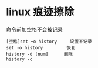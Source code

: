 # linux 痕迹擦除

命令前加空格不会被记录

```
[空格]set +o history     设置不记录
set -o history         恢复
history -d [num]      删除
history -c
```
